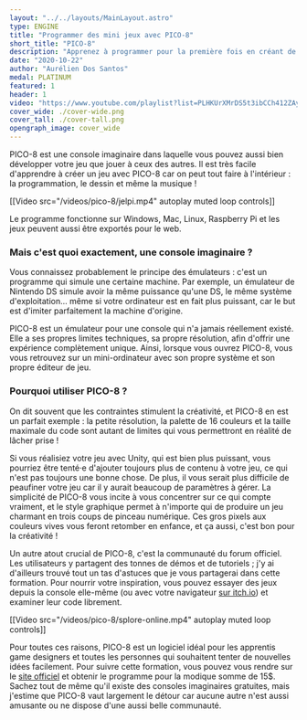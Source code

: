 ```yaml
---
layout: "../../layouts/MainLayout.astro"
type: ENGINE
title: "Programmer des mini jeux avec PICO-8"
short_title: "PICO-8"
description: "Apprenez à programmer pour la première fois en créant de supers petits jeux simplement."
date: "2020-10-22"
author: "Aurélien Dos Santos"
medal: PLATINUM
featured: 1
header: 1
video: "https://www.youtube.com/playlist?list=PLHKUrXMrDS5t3ibCCh412ZAy0slIv3jeE"
cover_wide: ./cover-wide.png
cover_tall: ./cover-tall.png
opengraph_image: cover_wide
---
```


PICO-8 est une console imaginaire dans laquelle vous pouvez aussi bien développer votre jeu que jouer à ceux des autres. Il est très facile d'apprendre à créer un jeu avec PICO-8 car on peut tout faire à l'intérieur : la programmation, le dessin et même la musique !

[[Video src="/videos/pico-8/jelpi.mp4" autoplay muted loop controls]]

Le programme fonctionne sur Windows, Mac, Linux, Raspberry Pi et les jeux peuvent aussi être exportés pour le web.

### Mais c'est quoi exactement, une console imaginaire ?

Vous connaissez probablement le principe des émulateurs : c'est un programme qui simule une certaine machine. Par exemple, un émulateur de Nintendo DS simule avoir la même puissance qu'une DS, le même système d'exploitation... même si votre ordinateur est en fait plus puissant, car le but est d'imiter parfaitement la machine d'origine.

PICO-8 est un émulateur pour une console qui n'a jamais réellement existé. Elle a ses propres limites techniques, sa propre résolution, afin d'offrir une expérience complètement unique. Ainsi, lorsque vous ouvrez PICO-8, vous vous retrouvez sur un mini-ordinateur avec son propre système et son propre éditeur de jeu.

### Pourquoi utiliser PICO-8 ?

On dit souvent que les contraintes stimulent la créativité, et PICO-8 en est un parfait exemple : la petite résolution, la palette de 16 couleurs et la taille maximale du code sont autant de limites qui vous permettront en réalité de lâcher prise !

Si vous réalisiez votre jeu avec Unity, qui est bien plus puissant, vous pourriez être tenté·e d'ajouter toujours plus de contenu à votre jeu, ce qui n'est pas toujours une bonne chose. De plus, il vous serait plus difficile de peaufiner votre jeu car il y aurait beaucoup de paramètres à gérer. La simplicité de PICO-8 vous incite à vous concentrer sur ce qui compte vraiment, et le style graphique permet à n'importe qui de produire un jeu charmant en trois coups de pinceau numérique. Ces gros pixels aux couleurs vives vous feront retomber en enfance, et ça aussi, c'est bon pour la créativité !

Un autre atout crucial de PICO-8, c'est la communauté du forum officiel. Les utilisateurs y partagent des tonnes de démos et de tutoriels ; j'y ai d'ailleurs trouvé tout un tas d'astuces que je vous partagerai dans cette formation. Pour nourrir votre inspiration, vous pouvez essayer des jeux depuis la console elle-même (ou avec votre navigateur [sur itch.io](https://itch.io/games/tag-pico-8)) et examiner leur code librement.

[[Video src="/videos/pico-8/splore-online.mp4" autoplay muted loop controls]]

Pour toutes ces raisons, PICO-8 est un logiciel idéal pour les apprentis game designers et toutes les personnes qui souhaitent tenter de nouvelles idées facilement. Pour suivre cette formation, vous pouvez vous rendre sur le [site officiel](https://www.lexaloffle.com/pico-8.php) et obtenir le programme pour la modique somme de 15$. Sachez tout de même qu'il existe des consoles imaginaires gratuites, mais j'estime que PICO-8 vaut largement le détour car aucune autre n'est aussi amusante ou ne dispose d'une aussi belle communauté.
